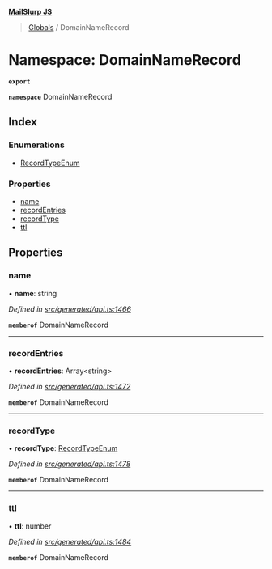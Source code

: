 **[MailSlurp JS](../README.md)**

> [Globals](../README.md) / DomainNameRecord

# Namespace: DomainNameRecord

**`export`** 

**`namespace`** DomainNameRecord

## Index

### Enumerations

* [RecordTypeEnum](../enums/domainnamerecord.recordtypeenum.md)

### Properties

* [name](domainnamerecord.md#name)
* [recordEntries](domainnamerecord.md#recordentries)
* [recordType](domainnamerecord.md#recordtype)
* [ttl](domainnamerecord.md#ttl)

## Properties

### name

•  **name**: string

*Defined in [src/generated/api.ts:1466](https://github.com/mailslurp/mailslurp-client/blob/eace919/src/generated/api.ts#L1466)*

**`memberof`** DomainNameRecord

___

### recordEntries

•  **recordEntries**: Array\<string>

*Defined in [src/generated/api.ts:1472](https://github.com/mailslurp/mailslurp-client/blob/eace919/src/generated/api.ts#L1472)*

**`memberof`** DomainNameRecord

___

### recordType

•  **recordType**: [RecordTypeEnum](../enums/domainnamerecord.recordtypeenum.md)

*Defined in [src/generated/api.ts:1478](https://github.com/mailslurp/mailslurp-client/blob/eace919/src/generated/api.ts#L1478)*

**`memberof`** DomainNameRecord

___

### ttl

•  **ttl**: number

*Defined in [src/generated/api.ts:1484](https://github.com/mailslurp/mailslurp-client/blob/eace919/src/generated/api.ts#L1484)*

**`memberof`** DomainNameRecord
